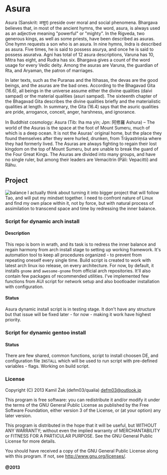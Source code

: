 # Asura
Asura (Sanskrit: असुर) preside over moral and social phenomena.
Bhargava believes that, in most of the ancient hymns, the word, asura,
is always used as an adjective meaning "powerful" or "mighty". In the 
Rigveda, two generous kings, as well as some priests, have been 
described as asuras. One hymn requests a son who is an asura. In nine 
hymns, Indra is described as asura. Five times, he is said to possess 
asurya, and once he is said to possess asuratva. Agni has total of 12 
asura descriptions, Varuna has 10, Mitra has eight, and Rudra has six. 
Bhargava gives a count of the word usage for every Vedic deity. Among 
the asuras are Varuna, the guardian of Rta, and Aryaman, the patron of 
marriages.

In later texts, such as the Puranas and the Itihasas, the devas are 
the good beings, and the asuras are the bad ones. According to the 
Bhagavad Gita (16.6), all beings in the universe assume either the 
divine qualities (daivi sampad) or the material qualities (asuri 
sampad). The sixteenth chapter of the Bhagavad Gita describes the 
divine qualities briefly and the materialistic qualities at length. In 
summary, the Gita (16.4) says that the asuric qualities are pride, 
arrogance, conceit, anger, harshness, and ignorance.

In Buddhist cosmology: Asura (Tib: lha ma yin; Jpn: 阿修羅 Ashura) –
The world of the Asuras is the space at the foot of Mount Sumeru, much
of which is a deep ocean. It is not the Asuras' original home, but 
the place they found themselves after they were hurled, drunken, from 
Trāyastriṃśa where they had formerly lived. The Asuras are always 
fighting to regain their lost kingdom on the top of Mount Sumeru, but 
are unable to break the guard of the Four Great Kings. The Asuras are 
divided into many groups, and have no single ruler, but among their 
leaders are Vemacitrin (Pāli: Vepacitti) and Rāhu.


## Project
![balance](http://imageshack.com/a/img28/8571/itvk.png ":From pixiv")
I actually think about turning it into bigger project that will follow
Tao, and will put my mindset together. I need to confront nature of 
Linux and find my own place within it, not by force, but with natural
process of assimilation to transcend space and time by redressing the 
inner balance.


### Script for dynamic arch install
#### Description
This repo is born in wrath, and its task is to redress the inner 
balance and regain harmony from arch install stage to setting up 
working framework. It's automation tool to keep all procedures 
organized - to prevent from repeating oneself every single time.
Build script is created to work with latest arch linux iso release, on 
every architecture. For now, by default, it installs `gnome` and 
`awesome-gnome` from official arch repositories. It'll also contain 
few packages of recommended utilities. I've implemented few functions 
from AUI script for network setup and also bootloader installation 
with configuration.

#### Status
Asura dynamic install script is in testing stage. It don't have any
structure but that issue will be fixed later - for now - making it 
work have highest priority. 


### Script for dynamic gentoo install
#### Status
There are few shared, common functions, script to install choosen DE,
and configuration file `INSTALL` which will be used to run script with
pre-defined variables - flags. Working on build script.

### License
Copyright (C) 2013 Kamil Żak (defm03/qualia) <defm03@outlook.jp>

This program is free software: you can redistribute it and/or modify
it under the terms of the GNU General Public License as published by
the Free Software Foundation, either version 3 of the License, or
(at your option) any later version.

This program is distributed in the hope that it will be useful,
but WITHOUT ANY WARRANTY; without even the implied warranty of
MERCHANTABILITY or FITNESS FOR A PARTICULAR PURPOSE.  See the
GNU General Public License for more details.

You should have received a copy of the GNU General Public License
along with this program.  If not, see <http://www.gnu.org/licenses/>.

#### @2013